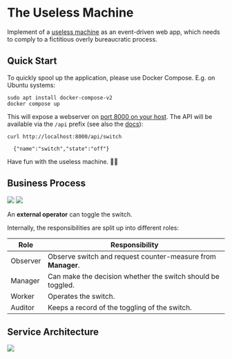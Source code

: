 # The Useless Machine

Implement of a [useless machine](https://youtu.be/mqvh3R8nKSA) as an event-driven web app, which
needs to comply to a fictitious overly bureaucratic process.

## Quick Start

To quickly spool up the application, please use Docker Compose. E.g. on Ubuntu systems:

```shell
sudo apt install docker-compose-v2
docker compose up
```

This will expose a webserver on [port 8000 on your host](http://localhost:8000). The API will be 
available via the `/api` prefix (see also the [docs](http://localhost:8000/api/docs)):

```shell
curl http://localhost:8000/api/switch

  {"name":"switch","state":"off"}
```

Have fun with the useless machine. 🤣🥳

## Business Process

![](http://www.plantuml.com/plantuml/svg/ZP9FIyD04CNlyoc6Uj5316rF4QJz02hu1o-vRBAJRMZSYPj95SJlxaut9g0MF6NvvRsTzuPTzsA232yjv4yzXHnDZ_Gk5Bnf0JfJxOmZt7GTVW1YVbT6qNxKbImN2c-CDsvcbygUEUncj5Iq6MmZFB4LHBXuU6kasYwKdVQ7ynd09y1t1in2TZtzmfEsyPG7ibTwE2-vjPZZ8plN4YOHieT9dmtHhJcFE6zPceeA7xSWyLDjZNS4QaY3jSuHwpsz3jGBIXmUkTEv1tbci-HS_ktKRGRU4nflaOEbKFZvadgi0Ng1vlzV-nW-gGhFTGrZ1Pk2h3Hjnq6cWB-nplg9r-HjV1fV)
![](http://www.plantuml.com/plantuml/svg/bL5BQi0W4DrxYe5ip1NC9ZSeb2wx2N4qKZjQdJJqzZKQAbbaqG55tkSzr3dpadZ_zA8UnB4vZo3puNZTW8Er7lK8BeCCD0eeerxnQyVCZNLaAngCAGkQSQgGCo3NFIKaVgT6G6bX784tf9vupX0NZpOXabfYJE4RfpzElIIDwTxtqFdFtYl_hTxp2ZfZUnZwZ20BTBTa3h5hI3iZ7jH3TFIXDDBF96xkxYnxU_VchEnSmFDRVW40)

An **external operator** can toggle the switch.

Internally, the responsibilities are split up into different roles:

| Role     | Responsibility                                               |
|----------|--------------------------------------------------------------|
| Observer | Observe switch and request counter-measure from **Manager**. |
| Manager  | Can make the decision whether the switch should be toggled.  |
| Worker   | Operates the switch.                                         |
| Auditor  | Keeps a record of the toggling of the switch.                |

## Service Architecture

![](http://www.plantuml.com/plantuml/svg/RPF1JiCm44Jl_ehzWS2zgg9oWXwGIbE9IoNan1jYaTZ6knO7r7ydSLhNAUqjEszsLcDrGomzXw4NZHsSDMWOdfo3Nm7ZprdFMmFlM5Us-K86II2T-w3ubIClXyFkedRCJeYefgNJZklUEqRwqTnqqPiZo_Z4vHSiSwge9s7-X28KCIdDipWeogMMDH6KveENka_YTHINfjiIi3WGrZcI62LPrf8GzgWqYN_NggASfHLKR3qU3R7aG14ytLQxjpscOdDXExWU1pIZLrkJcurb1BOER1ljoVoC1hrkmAFpI1VhX75tfPHkM_HJX1_D10fRRL21DWlCUTiWqKCSe54nTZxWEs10sCkwrlpw9kQXT2wzIFP0IKkTBakExhoyeaoRLx0BTQ-fEvgca-OJIToyudeqP7WLQcgyhiztBYkCS7cFVZoQSv0uYGqQDVsb_W00)
